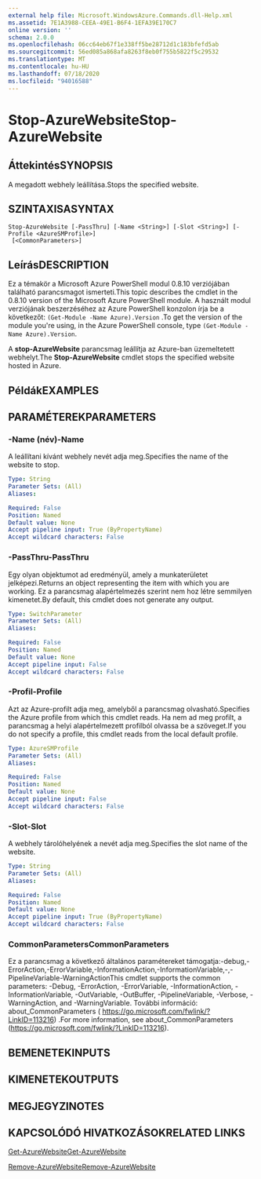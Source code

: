 ```yaml
---
external help file: Microsoft.WindowsAzure.Commands.dll-Help.xml
ms.assetid: 7E1A3988-CEEA-49E1-B6F4-1EFA39E170C7
online version: ''
schema: 2.0.0
ms.openlocfilehash: 06cc64eb67f1e338ff5be28712d1c183bfefd5ab
ms.sourcegitcommit: 56ed085a868afa8263f8eb0f755b5822f5c29532
ms.translationtype: MT
ms.contentlocale: hu-HU
ms.lasthandoff: 07/18/2020
ms.locfileid: "94016588"
---
```

# <span data-ttu-id="893d1-101">Stop-AzureWebsite</span><span class="sxs-lookup"><span data-stu-id="893d1-101">Stop-AzureWebsite</span></span>

## <span data-ttu-id="893d1-102">Áttekintés</span><span class="sxs-lookup"><span data-stu-id="893d1-102">SYNOPSIS</span></span>
<span data-ttu-id="893d1-103">A megadott webhely leállítása.</span><span class="sxs-lookup"><span data-stu-id="893d1-103">Stops the specified website.</span></span>

## <span data-ttu-id="893d1-104">SZINTAXISA</span><span class="sxs-lookup"><span data-stu-id="893d1-104">SYNTAX</span></span>

```
Stop-AzureWebsite [-PassThru] [-Name <String>] [-Slot <String>] [-Profile <AzureSMProfile>]
 [<CommonParameters>]
```

## <span data-ttu-id="893d1-105">Leírás</span><span class="sxs-lookup"><span data-stu-id="893d1-105">DESCRIPTION</span></span>
<span data-ttu-id="893d1-106">Ez a témakör a Microsoft Azure PowerShell modul 0.8.10 verziójában található parancsmagot ismerteti.</span><span class="sxs-lookup"><span data-stu-id="893d1-106">This topic describes the cmdlet in the 0.8.10 version of the Microsoft Azure PowerShell module.</span></span>
<span data-ttu-id="893d1-107">A használt modul verziójának beszerzéséhez az Azure PowerShell konzolon írja be a következőt: `(Get-Module -Name Azure).Version` .</span><span class="sxs-lookup"><span data-stu-id="893d1-107">To get the version of the module you're using, in the Azure PowerShell console, type `(Get-Module -Name Azure).Version`.</span></span>

<span data-ttu-id="893d1-108">A **stop-AzureWebsite** parancsmag leállítja az Azure-ban üzemeltetett webhelyt.</span><span class="sxs-lookup"><span data-stu-id="893d1-108">The **Stop-AzureWebsite** cmdlet stops the specified website hosted in Azure.</span></span>

## <span data-ttu-id="893d1-109">Példák</span><span class="sxs-lookup"><span data-stu-id="893d1-109">EXAMPLES</span></span>

## <span data-ttu-id="893d1-110">PARAMÉTEREK</span><span class="sxs-lookup"><span data-stu-id="893d1-110">PARAMETERS</span></span>

### <span data-ttu-id="893d1-111">-Name (név)</span><span class="sxs-lookup"><span data-stu-id="893d1-111">-Name</span></span>
<span data-ttu-id="893d1-112">A leállítani kívánt webhely nevét adja meg.</span><span class="sxs-lookup"><span data-stu-id="893d1-112">Specifies the name of the website to stop.</span></span>

```yaml
Type: String
Parameter Sets: (All)
Aliases: 

Required: False
Position: Named
Default value: None
Accept pipeline input: True (ByPropertyName)
Accept wildcard characters: False
```

### <span data-ttu-id="893d1-113">-PassThru</span><span class="sxs-lookup"><span data-stu-id="893d1-113">-PassThru</span></span>
<span data-ttu-id="893d1-114">Egy olyan objektumot ad eredményül, amely a munkaterületet jelképezi.</span><span class="sxs-lookup"><span data-stu-id="893d1-114">Returns an object representing the item with which you are working.</span></span>
<span data-ttu-id="893d1-115">Ez a parancsmag alapértelmezés szerint nem hoz létre semmilyen kimenetet.</span><span class="sxs-lookup"><span data-stu-id="893d1-115">By default, this cmdlet does not generate any output.</span></span>

```yaml
Type: SwitchParameter
Parameter Sets: (All)
Aliases: 

Required: False
Position: Named
Default value: None
Accept pipeline input: False
Accept wildcard characters: False
```

### <span data-ttu-id="893d1-116">-Profil</span><span class="sxs-lookup"><span data-stu-id="893d1-116">-Profile</span></span>
<span data-ttu-id="893d1-117">Azt az Azure-profilt adja meg, amelyből a parancsmag olvasható.</span><span class="sxs-lookup"><span data-stu-id="893d1-117">Specifies the Azure profile from which this cmdlet reads.</span></span>
<span data-ttu-id="893d1-118">Ha nem ad meg profilt, a parancsmag a helyi alapértelmezett profilból olvassa be a szöveget.</span><span class="sxs-lookup"><span data-stu-id="893d1-118">If you do not specify a profile, this cmdlet reads from the local default profile.</span></span>

```yaml
Type: AzureSMProfile
Parameter Sets: (All)
Aliases: 

Required: False
Position: Named
Default value: None
Accept pipeline input: False
Accept wildcard characters: False
```

### <span data-ttu-id="893d1-119">-Slot</span><span class="sxs-lookup"><span data-stu-id="893d1-119">-Slot</span></span>
<span data-ttu-id="893d1-120">A webhely tárolóhelyének a nevét adja meg.</span><span class="sxs-lookup"><span data-stu-id="893d1-120">Specifies the slot name of the website.</span></span>

```yaml
Type: String
Parameter Sets: (All)
Aliases: 

Required: False
Position: Named
Default value: None
Accept pipeline input: True (ByPropertyName)
Accept wildcard characters: False
```

### <span data-ttu-id="893d1-121">CommonParameters</span><span class="sxs-lookup"><span data-stu-id="893d1-121">CommonParameters</span></span>
<span data-ttu-id="893d1-122">Ez a parancsmag a következő általános paramétereket támogatja:-debug,-ErrorAction,-ErrorVariable,-InformationAction,-InformationVariable,-,-PipelineVariable-WarningAction</span><span class="sxs-lookup"><span data-stu-id="893d1-122">This cmdlet supports the common parameters: -Debug, -ErrorAction, -ErrorVariable, -InformationAction, -InformationVariable, -OutVariable, -OutBuffer, -PipelineVariable, -Verbose, -WarningAction, and -WarningVariable.</span></span> <span data-ttu-id="893d1-123">További információ: about_CommonParameters ( https://go.microsoft.com/fwlink/?LinkID=113216) .</span><span class="sxs-lookup"><span data-stu-id="893d1-123">For more information, see about_CommonParameters (https://go.microsoft.com/fwlink/?LinkID=113216).</span></span>

## <span data-ttu-id="893d1-124">BEMENETEK</span><span class="sxs-lookup"><span data-stu-id="893d1-124">INPUTS</span></span>

## <span data-ttu-id="893d1-125">KIMENETEK</span><span class="sxs-lookup"><span data-stu-id="893d1-125">OUTPUTS</span></span>

## <span data-ttu-id="893d1-126">MEGJEGYZI</span><span class="sxs-lookup"><span data-stu-id="893d1-126">NOTES</span></span>

## <span data-ttu-id="893d1-127">KAPCSOLÓDÓ HIVATKOZÁSOK</span><span class="sxs-lookup"><span data-stu-id="893d1-127">RELATED LINKS</span></span>

[<span data-ttu-id="893d1-128">Get-AzureWebsite</span><span class="sxs-lookup"><span data-stu-id="893d1-128">Get-AzureWebsite</span></span>](./Get-AzureWebsite.md)

[<span data-ttu-id="893d1-129">Remove-AzureWebsite</span><span class="sxs-lookup"><span data-stu-id="893d1-129">Remove-AzureWebsite</span></span>](./Remove-AzureWebsite.md)


